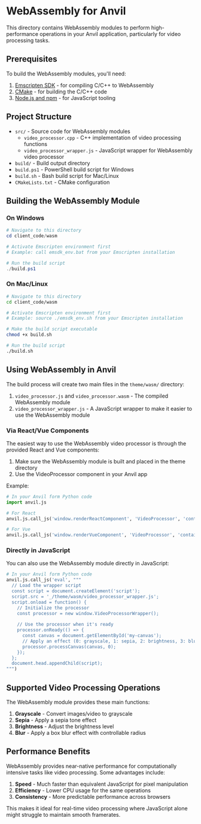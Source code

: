 # WebAssembly for Anvil

This directory contains WebAssembly modules to perform high-performance operations in your Anvil application, particularly for video processing tasks.

## Prerequisites

To build the WebAssembly modules, you'll need:

1. [Emscripten SDK](https://emscripten.org/docs/getting_started/downloads.html) - for compiling C/C++ to WebAssembly
2. [CMake](https://cmake.org/download/) - for building the C/C++ code
3. [Node.js and npm](https://nodejs.org/) - for JavaScript tooling

## Project Structure

- `src/` - Source code for WebAssembly modules
  - `video_processor.cpp` - C++ implementation of video processing functions
  - `video_processor_wrapper.js` - JavaScript wrapper for WebAssembly video processor
- `build/` - Build output directory
- `build.ps1` - PowerShell build script for Windows
- `build.sh` - Bash build script for Mac/Linux
- `CMakeLists.txt` - CMake configuration

## Building the WebAssembly Module

### On Windows

```powershell
# Navigate to this directory
cd client_code/wasm

# Activate Emscripten environment first
# Example: call emsdk_env.bat from your Emscripten installation

# Run the build script
./build.ps1
```

### On Mac/Linux

```bash
# Navigate to this directory
cd client_code/wasm

# Activate Emscripten environment first
# Example: source ./emsdk_env.sh from your Emscripten installation

# Make the build script executable
chmod +x build.sh

# Run the build script
./build.sh
```

## Using WebAssembly in Anvil

The build process will create two main files in the `theme/wasm/` directory:

1. `video_processor.js` and `video_processor.wasm` - The compiled WebAssembly module
2. `video_processor_wrapper.js` - A JavaScript wrapper to make it easier to use the WebAssembly module

### Via React/Vue Components

The easiest way to use the WebAssembly video processor is through the provided React and Vue components:

1. Make sure the WebAssembly module is built and placed in the theme directory
2. Use the VideoProcessor component in your Anvil app

Example:

```python
# In your Anvil form Python code
import anvil.js

# For React
anvil.js.call_js('window.renderReactComponent', 'VideoProcessor', 'container-id')

# For Vue
anvil.js.call_js('window.renderVueComponent', 'VideoProcessor', 'container-id')
```

### Directly in JavaScript

You can also use the WebAssembly module directly in JavaScript:

```python
# In your Anvil form Python code
anvil.js.call_js('eval', """
  // Load the wrapper script
  const script = document.createElement('script');
  script.src = '_/theme/wasm/video_processor_wrapper.js';
  script.onload = function() {
    // Initialize the processor
    const processor = new window.VideoProcessorWrapper();
    
    // Use the processor when it's ready
    processor.onReady(() => {
      const canvas = document.getElementById('my-canvas');
      // Apply an effect (0: grayscale, 1: sepia, 2: brightness, 3: blur)
      processor.processCanvas(canvas, 0);
    });
  };
  document.head.appendChild(script);
""")
```

## Supported Video Processing Operations

The WebAssembly module provides these main functions:

1. **Grayscale** - Convert images/video to grayscale
2. **Sepia** - Apply a sepia tone effect
3. **Brightness** - Adjust the brightness level
4. **Blur** - Apply a box blur effect with controllable radius

## Performance Benefits

WebAssembly provides near-native performance for computationally intensive tasks like video processing. Some advantages include:

1. **Speed** - Much faster than equivalent JavaScript for pixel manipulation
2. **Efficiency** - Lower CPU usage for the same operations
3. **Consistency** - More predictable performance across browsers

This makes it ideal for real-time video processing where JavaScript alone might struggle to maintain smooth framerates. 